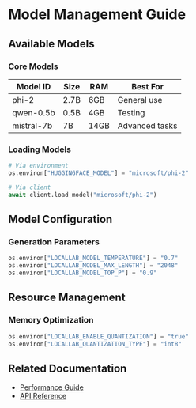 # Model Management Guide

## Available Models

### Core Models
| Model ID | Size | RAM | Best For |
|----------|------|-----|----------|
| phi-2 | 2.7B | 6GB | General use |
| qwen-0.5b | 0.5B | 4GB | Testing |
| mistral-7b | 7B | 14GB | Advanced tasks |

### Loading Models

```python
# Via environment
os.environ["HUGGINGFACE_MODEL"] = "microsoft/phi-2"

# Via client
await client.load_model("microsoft/phi-2")
```

## Model Configuration

### Generation Parameters
```python
os.environ["LOCALLAB_MODEL_TEMPERATURE"] = "0.7"
os.environ["LOCALLAB_MODEL_MAX_LENGTH"] = "2048"
os.environ["LOCALLAB_MODEL_TOP_P"] = "0.9"
```

## Resource Management

### Memory Optimization
```python
os.environ["LOCALLAB_ENABLE_QUANTIZATION"] = "true"
os.environ["LOCALLAB_QUANTIZATION_TYPE"] = "int8"
```

## Related Documentation
- [Performance Guide](./performance.md)
- [API Reference](../API.md)
